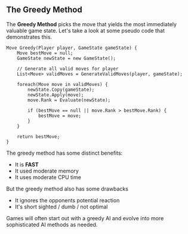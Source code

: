 ## The Greedy Method

The __Greedy Method__ picks the move that yields the most immediately valuable game state. Let's take a look at some pseudo code that demonstrates this.

```
Move Greedy(Player player, GameState gameState) {
    Move bestMove = null;
    GameState newState = new GameState();
    
    // Generate all valid moves for player
    List<Move> validMoves = GenerateValidMoves(player, gameState);
    
    foreach(Move move in validMoves) {
        newState.Copy(gameState);
        newState.Apply(move);
        move.Rank = Evaluate(newState);
        
        if (bestMove == null || move.Rank > bestMove.Rank) {
            bestMove = move;
        }
    }
    
    return bestMove;
}
```

The greedy method has some distinct benefits:

* It is __FAST__
* It used moderate memory
* It uses moderate CPU time

But the greedy method also has some drawbacks

* It ignores the opponents potential reaction
* It's short sighted / dumb / not optimal

Games will often start out with a greedy AI and evolve into more sophisticated AI methods as needed.